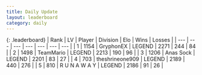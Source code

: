 ```yaml
---
title: Daily Update
layout: leaderboard
category: daily
---
```


{: .leaderboard}
| Rank | LV | Player | Division | Elo | Wins | Losses |
| --- | --- | --- | --- | --- | --- | --- |
| <span data-change="0">1</span> | 1154 | <span title="ID: 315148">GryphonEX</span> | LEGEND | <span data-change="-47">2271</span> | <span data-change="22">244</span> | <span data-change="9">84</span> |
| <span data-change="5">2</span> | 1498 | <span title="ID: 164871">TeamMario</span> | LEGEND | <span data-change="60">2213</span> | <span data-change="16">190</span> | <span data-change="4">96</span> |
| <span data-change="1">3</span> | 1206 | <span title="ID: 203132">Anas Sock</span> | LEGEND | <span data-change="16">2201</span> | <span data-change="2">83</span> | <span data-change="0">27</span> |
| <span data-change="4">4</span> | 703 | <span title="ID: 562775">theshrineone909</span> | LEGEND | <span data-change="46">2189</span> | <span data-change="25">440</span> | <span data-change="12">276</span> |
| <span data-change="-2">5</span> | 810 | <span title="ID: 66144">R U N A W A Y</span> | LEGEND | <span data-change="0">2186</span> | <span data-change="0">91</span> | <span data-change="0">26</span> |